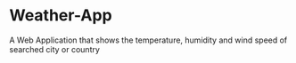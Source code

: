# Weather-App
A Web Application that shows the temperature, humidity and wind speed of searched city or country
